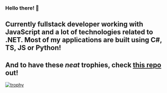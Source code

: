 ### Hello there! 👋

## Currently fullstack developer working with JavaScript and a lot of technologies related to .NET. Most of my applications are built using C#, TS, JS or Python! 

## And to have these _neat_ trophies, check [this repo](https://github.com/ryo-ma/github-profile-trophy) out!

<!--
**JustAn0therDev/JustAn0therDev** is a ✨ _special_ ✨ repository because its `README.md` (this file) appears on your GitHub profile.

Here are some ideas to get you started:

- 🔭 I’m currently working on ...
- 🌱 I’m currently learning ...
- 👯 I’m looking to collaborate on ...
- 🤔 I’m looking for help with ...
- 💬 Ask me about ...
- 📫 How to reach me: ...
- 😄 Pronouns: ...
- ⚡ Fun fact: ...
-->

[![trophy](https://github-profile-trophy.vercel.app/?username=JustAn0therDev)](https://github.com/ryo-ma/github-profile-trophy)
